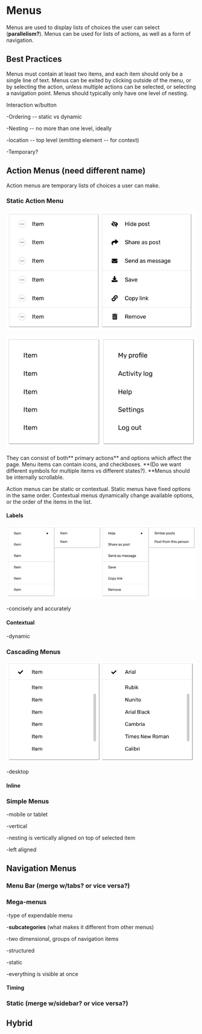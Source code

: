 # Menus


Menus are used to display lists of choices the user can select \(**parallelism?**\). Menus can be used for lists of actions, as well as a form of navigation.

## Best Practices

Menus must contain at least two items, and each item should only be a single line of text. Menus can be exited by clicking outside of the menu, or by selecting the action, unless multiple actions can be selected, or selecting a navigation point. Menus should typically only have one level of nesting. 

Interaction w/button

-Ordering -- static vs dynamic

-Nesting -- no more than one level, ideally

-location -- top level \(emitting element -- for context\)

-Temporary? 



## Action Menus \(need different name\)

Action menus are temporary lists of choices a user can make. 

### Static Action Menu

![](.gitbook/assets/menu2.png)



![](.gitbook/assets/menu.png)

#### 

They can consist of both** primary actions** and options which affect the page. Menu items can contain icons, and checkboxes.  **\(Do we want different symbols for multiple items vs different states?\). **Menus should be internally scrollable. 

Action menus can be static or contextual. Static menus have fixed options in the same order. Contextual menus dynamically change available options, or the order of the items in the list. 

#### Labels

![](.gitbook/assets/menu1.png)

-concisely and accurately

#### Contextual

-dynamic

### Cascading Menus

![](.gitbook/assets/menu3.png)

-desktop

#### Inline

### Simple Menus

-mobile or tablet

-vertical

-nesting is vertically aligned on top of selected item

-left aligned

## Navigation Menus

### Menu Bar \(merge w/tabs? or vice versa?\)

### Mega-menus

-type of expendable menu

-**subcategories** \(what makes it different from other menus\)

-two dimensional, groups of navigation items

-structured

-static

-everything is visible at once

#### Timing

### Static \(merge w/sidebar? or vice versa?\)

## Hybrid



